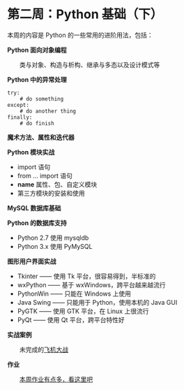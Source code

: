 # 第二周：Python 基础（下）

本周的内容是 Python 的一些常用的进阶用法，包括：

**Python 面向对象编程**

　　类与对象、构造与析构、继承与多态以及设计模式等

**Python 中的异常处理**

```
try:
	# do something
except:
	# do another thing
finally:
	# do finish
```

**魔术方法、属性和迭代器**


**Python 模块实战**

 - import 语句
 - from ... import 语句
 - __name__ 属性、包、自定义模块
 - 第三方模块的安装和使用


**MySQL 数据库基础**


**Python 的数据库支持**

 - Python 2.7 使用 mysqldb
 - Python 3.x 使用 PyMySQL


**图形用户界面实战**

 - Tkinter —— 使用 Tk 平台，很容易得到，半标准的
 - wxPython —— 基于 wxWindows，跨平台越来越流行
 - PythonWin —— 只能在 Windows 上使用
 - Java Swing —— 只能用于 Python，使用本机的 Java GUI
 - PyGTK —— 使用 GTK 平台，在 Linux 上很流行
 - PyQt —— 使用 Qt 平台，跨平台特性好


**实战案例**

　　未完成的[飞机大战](https://gitee.com/luhuadong/Python_Learning/tree/master/2nd_week/plane_demo)


**作业**

　　[本周作业有点多，看这里吧](https://gitee.com/luhuadong/Python_Learning/tree/master/2nd_week/homework)


